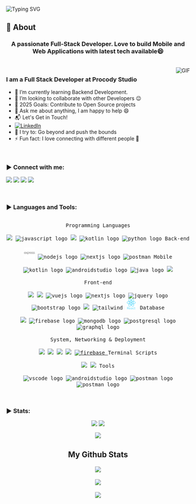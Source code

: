 
![Typing SVG](https://readme-typing-svg.herokuapp.com?font=Architects+Daughter&color=228B22&size=30&lines=Hey!+It's+Nk+Alam!+👋;I'm+a+Full-Stack+Developer;I'm+a+Mobile+App+Developer;;I'm+a+Web+App+Developer)
<!-- <h1 align="center">Hi 👋, I'm Nk Alam</h1> -->

## 🧐 About

<h3 align="center">A passionate Full-Stack Developer. Love to build Mobile and Web Applications with latest tech available😄
</h3>

<br>

<img align="right" margin-top="20px" height="270px" alt="GIF" src="https://cdn.dribbble.com/users/14373931/screenshots/20229892/media/2916c362ae81f1f7fafbbe12f59cd8dc.gif" />

### I am a Full Stack Developer at Procody Studio
- 🌱 I’m currently learning Backend Development.
- 👯 I’m looking to collaborate with other Developers :wink:
- 🥅 2025 Goals: Contribute to Open Source projects
- 💬 Ask me about anything, I am happy to help :smile:
- 📬 Let's Get in Touch!
- [![LinkedIn](https://img.shields.io/badge/LinkedIn-Connect-blue?style=flat-square&logo=linkedin)](https://www.linkedin.com/in/nk-alam/)
- 🧗 I try to: Go beyond and push the bounds
- ⚡ Fun fact: I love connecting with different people :raised_hands:
<!-- ### Blogs posts -->
<!-- BLOG-POST-LIST:START -->
<!-- BLOG-POST-LIST:END -->
</br>

<h3 align="left">▶ Connect with me:</h3>
  <p>
    <a href="https://www.linkedin.com/in/nk-alam" target="_blank"><img src="https://img.shields.io/badge/-LinkedIn-222222?style=flat-square&logo=Linkedin&logoColor=white&link=https://www.linkedin.com/in/nk-alam/)](https://www.linkedin.com/in/nk-alam/"></a>
  <a href="https://www.hackerrank.com/nk-alam" target="_blank"><img src="https://img.shields.io/badge/-HackerRank-222222?style=flat-square&logo=HackerRank&logoColor=white&link=https://www.hackerrank.com/nk-alam)](https://www.hackerrank.com/nk-alam"></a>
    <a href="https://www.instagram.com/itz.rahul.d3v" target="_blank"><img src="https://img.shields.io/badge/Instagram-222222?&style=flat-square&logo=instagram&logoColor=white&link=https://www.instagram.com/itz.rahul.d3v)](https://www.instagram.com/_.sanda._/"></a>
    <a href="https://stackoverflow.com/users/28482885/nk-alam?tab=profile"><img src="https://img.shields.io/badge/-Stack%20Overflow-222222?style=flat-square&logo=stack-overflow&logoColor=white&link=https://stackoverflow.com/users/28482885/nk-alam)](https://stackoverflow.com/users/28482885/nk-alam"></a>
  </p>
</br>

<h3 align="left">▶ Languages and Tools:</h3>
<p style="display: inline-block;" align="center">
  <kbd>
    <kbd>Programming Languages</kbd>
    <br>
    <br>
    <img width="30px" src="https://cdn.jsdelivr.net/gh/devicons/devicon/icons/java/java-plain.svg" />
    <img src="https://cdn.jsdelivr.net/gh/devicons/devicon/icons/javascript/javascript-original.svg" height="30" alt="javascript logo"  />
    <img width="30px" src="https://cdn.jsdelivr.net/gh/devicons/devicon/icons/c/c-plain.svg" /> 
    <img src="https://cdn.jsdelivr.net/gh/devicons/devicon/icons/kotlin/kotlin-original.svg" height="30" alt="kotlin logo"  />
    <img src="https://cdn.jsdelivr.net/gh/devicons/devicon/icons/python/python-original.svg" height="30" alt="python logo"  />
  </kbd>
  <kbd>
    <kbd>Back-end</kbd>
    <br>
    <br>
    <img
      src="https://raw.githubusercontent.com/devicons/devicon/master/icons/express/express-original-wordmark.svg"
      alt="express"
      width="30"
      height="30"
    />
    <img src="https://cdn.jsdelivr.net/gh/devicons/devicon/icons/nodejs/nodejs-original.svg" height="30" alt="nodejs logo"  />
  <img src="https://cdn.jsdelivr.net/gh/devicons/devicon/icons/nextjs/nextjs-original.svg" height="30" alt="nextjs logo"  />
    <img
      src="https://www.vectorlogo.zone/logos/getpostman/getpostman-icon.svg"
      alt="postman"
      width="30"
      height="30"
    />
  </kbd>
   <kbd>
    <kbd>Mobile</kbd>
    <br>
    <br>
    <img src="https://cdn.jsdelivr.net/gh/devicons/devicon/icons/kotlin/kotlin-original.svg" height="30" alt="kotlin logo"  />
   <img src="https://cdn.jsdelivr.net/gh/devicons/devicon/icons/androidstudio/androidstudio-original.svg" height="30" alt="androidstudio logo"  />
   <img src="https://cdn.jsdelivr.net/gh/devicons/devicon/icons/java/java-original.svg" height="30" alt="java logo"  />
    <img src="https://pagepro.co/blog/wp-content/uploads/2020/03/react-native-logo-884x1024.png" width="30px"/>
  </kbd>
 <kbd>
   <br>
  <br>
  <kbd>
    <kbd>Front-end</kbd>
    <br>
    <br>
    <img width="30px" src="https://cdn.jsdelivr.net/gh/devicons/devicon/icons/html5/html5-original.svg" /> 
    <img width="30px" src="https://cdn.jsdelivr.net/gh/devicons/devicon/icons/css3/css3-plain.svg" /> 
   <img src="https://cdn.jsdelivr.net/gh/devicons/devicon/icons/vuejs/vuejs-original.svg" height="30" alt="vuejs logo"  />
   <img src="https://cdn.jsdelivr.net/gh/devicons/devicon/icons/nextjs/nextjs-original.svg" height="30" alt="nextjs logo"  />
   <img src="https://cdn.jsdelivr.net/gh/devicons/devicon/icons/jquery/jquery-original.svg" height="30" alt="jquery logo"  />
   <img src="https://cdn.jsdelivr.net/gh/devicons/devicon/icons/bootstrap/bootstrap-original.svg" height="30" alt="bootstrap logo"  />      
    <img width="30px" src="https://cdn.jsdelivr.net/gh/devicons/devicon/icons/javascript/javascript-original.svg" />
    <img
      src="https://www.vectorlogo.zone/logos/tailwindcss/tailwindcss-icon.svg"
      alt="tailwind"
      width="30"
      height="30"
    />
    <img
      src="https://raw.githubusercontent.com/devicons/devicon/master/icons/react/react-original-wordmark.svg"
      alt="react"
      width="30"
      height="30"
    />
  </kbd>
  <kbd>
    <kbd>Database</kbd>
    <br>
    <br>
    <img width="30px" src="https://www.vectorlogo.zone/logos/mysql/mysql-official.svg" />
    <img src="https://cdn.jsdelivr.net/gh/devicons/devicon/icons/firebase/firebase-plain.svg" height="30" alt="firebase logo"  />
    <img src="https://cdn.jsdelivr.net/gh/devicons/devicon/icons/mongodb/mongodb-original.svg" height="30" alt="mongodb logo"  />
    <img src="https://raw.githubusercontent.com/nk-alam/nk-alam/refs/heads/main/postgresql.png" height="30" alt="postgresql logo"  />
    <img src="https://upload.wikimedia.org/wikipedia/commons/thumb/1/17/GraphQL_Logo.svg/2048px-GraphQL_Logo.svg.png" height="30" alt="graphql logo"  />


  </kbd>
  <br>
  <br>
  <kbd>
  <kbd>
    <kbd>System, Networking & Deployment</kbd>
    <br>
    <br>
    <img width="30px" src="https://cdn.jsdelivr.net/gh/devicons/devicon/icons/heroku/heroku-plain.svg" />
    <img width="30px" src="https://cdn.jsdelivr.net/gh/devicons/devicon/icons/azure/azure-plain.svg" />
    <img width="30px" src="https://cdn.jsdelivr.net/gh/devicons/devicon/icons/git/git-plain.svg" />
    <img width="30px" src="https://cdn.jsdelivr.net/gh/devicons/devicon/icons/docker/docker-plain.svg" />
      <a href="https://firebase.google.com/" target="_blank">
    <img
      src="https://www.vectorlogo.zone/logos/firebase/firebase-icon.svg"
      alt="firebase"
      width="40"
      height="40"
    />
  </a>
  </kbd>
  <kbd>
    <kbd>Terminal Scripts</kbd>
    <br>
    <br>
    <img width="30px" src="https://cdn.jsdelivr.net/gh/devicons/devicon/icons/bash/bash-original.svg" />
    <img width="30px" src="https://cdn.jsdelivr.net/gh/devicons/devicon/icons/vim/vim-original.svg" />
  </kbd>
  <kbd>
    <kbd>Tools</kbd>
    <br/>
    <br/>
    <img src="https://cdn.jsdelivr.net/gh/devicons/devicon/icons/vscode/vscode-original.svg" height="30" alt="vscode logo"  />
   <img src="https://cdn.jsdelivr.net/gh/devicons/devicon/icons/androidstudio/androidstudio-original.svg" height="30" alt="androidstudio logo"  />
    <img src="https://user-images.githubusercontent.com/18669142/57947837-dbd25b80-7894-11e9-992d-225e476f760b.png" height="30" alt="postman logo"  />
    <img src="https://static-00.iconduck.com/assets.00/chrome-devtools-icon-1024x1024-bgoqb03p.png" height="30" alt="postman logo"  />
        <br/>
    <br/>

  </kbd>
   <kbd>
    </p>
<h3 align="left">▶ Stats:</h3>
<!-- <p align="center">
<img src="https://metrics.lecoq.io/nk-alam?template=terminal&config.timezone=Asia%2FCalcutta" alt="nk-alam"
</p>
 -->
<p align="center"><img src="https://badges.pufler.dev/visits/nk-alam/nk-alam?style=for-the-badge"/> <img src="https://badges.pufler.dev/repos/nk-alam/?style=for-the-badge"/>
</p>
<p align="center"><img src="https://badges.pufler.dev/commits/monthly/nk-alam"/></p>

<!-- <img src="https://github.com/nk-alam/nk-alam/blob/output/github-contribution-grid-snake.svg" /></p> -->

<!--
[![Spotify](https://novatorem-tekyaygilfethi.vercel.app/api/spotify)](https://open.spotify.com/user/216fni5y42n2fs6kxbcqe6csq)
-->
<!-- <hr>
<h2 align="center">Now Playing</h2>
 <a href ="https://open.spotify.com/user/216fni5y42n2fs6kxbcqe6csq">
<p align="center"> -->

<!-- <img src="https://novatorem-tekyaygilfethi.vercel.app/api/spotify" alt="Spotify Now Playing" width="550" /> -->

</p>
  </a>
<h2 align="center">My Github Stats</h2>
<p align="center">
<img align="center" src="https://github-readme-stats.vercel.app/api/top-langs/?username=nk-alam&layout=compact&theme=github_dark&langs_count=10&exclude_repo=kasweb">
<br>
<br>
<img align="center" src="https://github-readme-stats.vercel.app/api?username=nk-alam&count_private=true&show_icons=trueline_height=21&theme=github_dark">	
<br>
<br>
<img align="center" src="https://github-readme-streak-stats.herokuapp.com/?user=nk-alam&theme=holi-theme">
</p>




